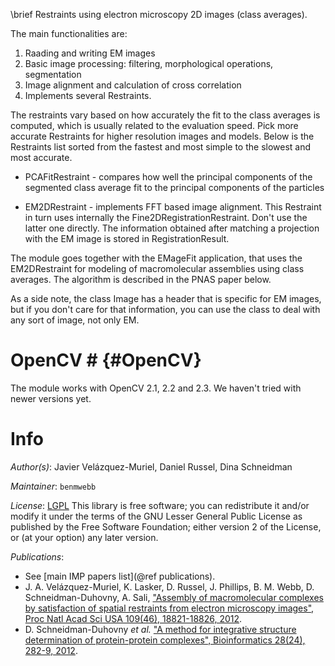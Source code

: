 \brief Restraints using electron microscopy 2D images (class averages).

The main functionalities are:
1. Raading and writing EM images
2. Basic image processing: filtering, morphological operations, segmentation
3. Image alignment and calculation of cross correlation
4. Implements several Restraints.

The restraints vary based on how accurately the fit to the class
averages is computed, which is usually related to the evaluation
speed. Pick more accurate Restraints for higher resolution images and
models. Below is the Restraints list sorted from the fastest and most
simple to the slowest and most accurate.

- PCAFitRestraint - compares how well the principal components of the
  segmented class average fit to the principal components of the
  particles

- EM2DRestraint - implements FFT based image alignment. This Restraint
in turn uses internally the Fine2DRegistrationRestraint. Don't use
the latter one directly. The information obtained after matching a
projection with the EM image is stored in RegistrationResult.

The module goes together with the EMageFit application, that uses the
EM2DRestraint for modeling of macromolecular assemblies using class
averages. The algorithm is described in the PNAS paper below.

As a side note, the class Image has a header that is specific for EM
images, but if you don't care for that information, you can use the
class to deal with any sort of image, not only EM.

# OpenCV # {#OpenCV}
The module works with OpenCV 2.1, 2.2 and 2.3. We haven't tried with newer versions yet.

# Info

_Author(s)_: Javier Velázquez-Muriel, Daniel Russel, Dina Schneidman

_Maintainer_: `benmwebb`

_License_: [LGPL](http://www.gnu.org/licenses/old-licenses/lgpl-2.1.html)
This library is free software; you can redistribute it and/or
modify it under the terms of the GNU Lesser General Public
License as published by the Free Software Foundation; either
version 2 of the License, or (at your option) any later version.

_Publications_:
 - See [main IMP papers list](@ref publications).
 - J. A. Velázquez-Muriel, K. Lasker, D. Russel, J. Phillips, B. M. Webb, D. Schneidman-Duhovny, A. Sali, ["Assembly of macromolecular complexes by satisfaction of spatial restraints from electron microscopy images", Proc Natl Acad Sci USA 109(46), 18821-18826, 2012](http://www.ncbi.nlm.nih.gov/pubmed/23112201).
 - D. Schneidman-Duhovny *et al.* ["A method for integrative structure determination of protein-protein complexes", Bioinformatics 28(24), 282-9, 2012](http://www.ncbi.nlm.nih.gov/pubmed/23093611).
